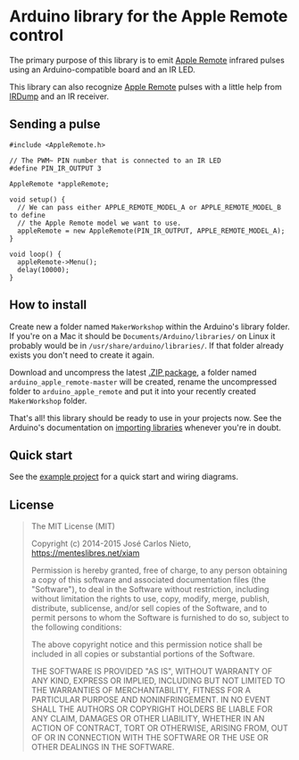 # Arduino library for the Apple Remote control

The primary purpose of this library is to emit [Apple Remote][1] infrared
pulses using an Arduino-compatible board and an IR LED.

This library can also recognize [Apple Remote][1] pulses with a little help
from [IRDump][2] and an IR receiver.

## Sending a pulse

```arduino
#include <AppleRemote.h>

// The PWM~ PIN number that is connected to an IR LED
#define PIN_IR_OUTPUT 3

AppleRemote *appleRemote;

void setup() {
  // We can pass either APPLE_REMOTE_MODEL_A or APPLE_REMOTE_MODEL_B to define
  // the Apple Remote model we want to use.
  appleRemote = new AppleRemote(PIN_IR_OUTPUT, APPLE_REMOTE_MODEL_A);
}

void loop() {
  appleRemote->Menu();
  delay(10000);
}
```

## How to install

Create new a folder named `MakerWorkshop` within the Arduino's library folder.
If you're on a Mac it should be `Documents/Arduino/libraries/` on Linux it
probably would be in `/usr/share/arduino/libraries/`. If that folder already
exists you don't need to create it again.

Download and uncompress the latest [.ZIP package][4], a folder named
`arduino_apple_remote-master` will be created, rename the uncompressed folder
to `arduino_apple_remote` and put it into your recently created `MakerWorkshop`
folder.

That's all! this library should be ready to use in your projects now. See the
Arduino's documentation on [importing libraries][3] whenever you're in doubt.

## Quick start

See the [example project][1] for a quick start and wiring diagrams.

## License

> The MIT License (MIT)
>
> Copyright (c) 2014-2015 José Carlos Nieto, https://menteslibres.net/xiam
>
> Permission is hereby granted, free of charge, to any person obtaining
> a copy of this software and associated documentation files (the
> "Software"), to deal in the Software without restriction, including
> without limitation the rights to use, copy, modify, merge, publish,
> distribute, sublicense, and/or sell copies of the Software, and to
> permit persons to whom the Software is furnished to do so, subject to
> the following conditions:
>
> The above copyright notice and this permission notice shall be
> included in all copies or substantial portions of the Software.
>
> THE SOFTWARE IS PROVIDED "AS IS", WITHOUT WARRANTY OF ANY KIND,
> EXPRESS OR IMPLIED, INCLUDING BUT NOT LIMITED TO THE WARRANTIES OF
> MERCHANTABILITY, FITNESS FOR A PARTICULAR PURPOSE AND
> NONINFRINGEMENT. IN NO EVENT SHALL THE AUTHORS OR COPYRIGHT HOLDERS BE
> LIABLE FOR ANY CLAIM, DAMAGES OR OTHER LIABILITY, WHETHER IN AN ACTION
> OF CONTRACT, TORT OR OTHERWISE, ARISING FROM, OUT OF OR IN CONNECTION
> WITH THE SOFTWARE OR THE USE OR OTHER DEALINGS IN THE SOFTWARE.

[1]: https://github.com/makerworkshop/arduino_apple_remote_example
[2]: https://github.com/makerworkshop/arduino_irdump
[3]: http://www.arduino.cc/en/guide/libraries
[4]: https://github.com/makerworkshop/arduino_apple_remote/archive/master.zip

